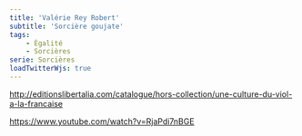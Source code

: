 ```yaml
---
title: 'Valérie Rey Robert'
subtitle: 'Sorcière goujate'
tags:
    - Égalité
    - Sorcières
serie: Sorcières
loadTwitterWjs: true
---
```


http://editionslibertalia.com/catalogue/hors-collection/une-culture-du-viol-a-la-francaise

https://www.youtube.com/watch?v=RjaPdi7nBGE
